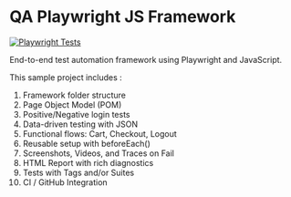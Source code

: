 # QA Playwright JS Framework

[![Playwright Tests](https://github.com/A-Mokhtar-Gharba-QA/QA-PlayWright-JS/actions/workflows/playwright.yml/badge.svg)](https://github.com/A-Mokhtar-Gharba-QA/QA-PlayWright-JS/actions)

End-to-end test automation framework using Playwright and JavaScript.

This sample project includes :
01) Framework folder structure
02) Page Object Model (POM)
03) Positive/Negative login tests
04) Data-driven testing with JSON
05) Functional flows: Cart, Checkout, Logout
06) Reusable setup with beforeEach()
07) Screenshots, Videos, and Traces on Fail
08) HTML Report with rich diagnostics
09) Tests with Tags and/or Suites
10) CI / GitHub Integration